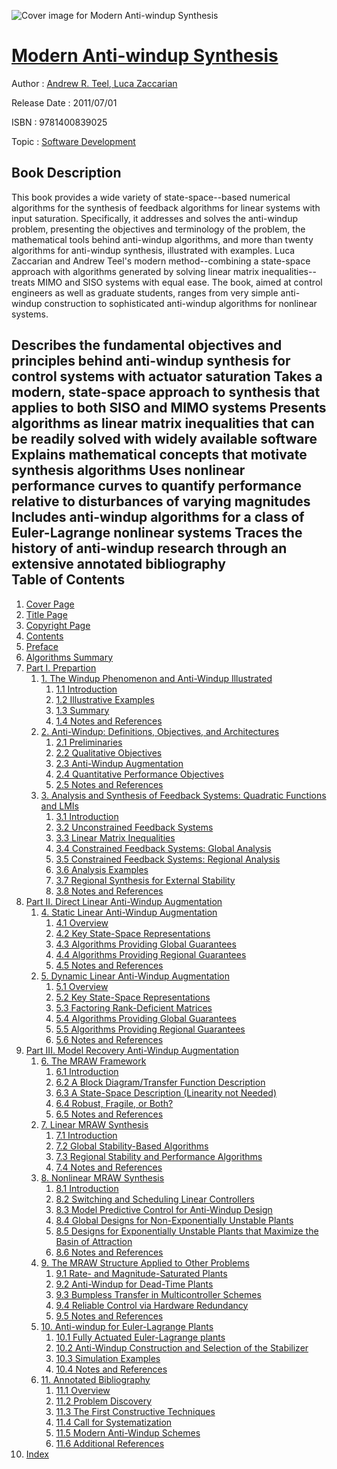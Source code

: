![Cover image for Modern Anti-windup Synthesis](https://imgdetail.ebookreading.net/cover/cover/software_development/EB9781400839025.jpg)

[Modern Anti-windup Synthesis](https://ebookreading.net/view/book/Modern+Anti-windup+Synthesis-EB9781400839025_1.html "Modern Anti-windup Synthesis")
====================================================================================================================

Author : [Andrew R. Teel](https://ebookreading.net/search/author/Andrew+R.+Teel),[ Luca Zaccarian](https://ebookreading.net/search/author/+Luca+Zaccarian)

Release Date : 2011/07/01

ISBN : 9781400839025

Topic : [Software Development](https://ebookreading.net/search/category/software-development)

Book Description
-----------------

This book provides a wide variety of state-space--based numerical algorithms for the synthesis of feedback algorithms for linear systems with input saturation. Specifically, it addresses and solves the anti-windup problem, presenting the objectives and terminology of the problem, the mathematical tools behind anti-windup algorithms, and more than twenty algorithms for anti-windup synthesis, illustrated with examples. Luca Zaccarian and Andrew Teel's modern method--combining a state-space approach with algorithms generated by solving linear matrix inequalities--treats MIMO and SISO systems with equal ease. The book, aimed at control engineers as well as graduate students, ranges from very simple anti-windup construction to sophisticated anti-windup algorithms for nonlinear systems.
 
Describes the fundamental objectives and principles behind anti-windup synthesis for control systems with actuator saturation Takes a modern, state-space approach to synthesis that applies to both SISO and MIMO systems Presents algorithms as linear matrix inequalities that can be readily solved with widely available software Explains mathematical concepts that motivate synthesis algorithms Uses nonlinear performance curves to quantify performance relative to disturbances of varying magnitudes Includes anti-windup algorithms for a class of Euler-Lagrange nonlinear systems Traces the history of anti-windup research through an extensive annotated bibliography              
Table of Contents
-----------------

1. [Cover Page](https://ebookreading.net/view/book/Modern+Anti-windup+Synthesis-EB9781400839025_1.html)
1. [Title Page](https://ebookreading.net/view/book/Modern+Anti-windup+Synthesis-EB9781400839025_3.html)
1. [Copyright Page](https://ebookreading.net/view/book/Modern+Anti-windup+Synthesis-EB9781400839025_4.html)
1. [Contents](https://ebookreading.net/view/book/Modern+Anti-windup+Synthesis-EB9781400839025_5.html)
1. [Preface](https://ebookreading.net/view/book/Modern+Anti-windup+Synthesis-EB9781400839025_6.html)
1. [Algorithms Summary](https://ebookreading.net/view/book/Modern+Anti-windup+Synthesis-EB9781400839025_7.html)
1. [Part I. Prepartion](https://ebookreading.net/view/book/Modern+Anti-windup+Synthesis-EB9781400839025_8.html)
    1. [1. The Windup Phenomenon and Anti-Windup Illustrated](https://ebookreading.net/view/book/Modern+Anti-windup+Synthesis-EB9781400839025_9.html)
        1. [1.1 Introduction](https://ebookreading.net/view/book/Modern+Anti-windup+Synthesis-EB9781400839025_9.html#ch1-sec1)
        1. [1.2 Illustrative Examples](https://ebookreading.net/view/book/Modern+Anti-windup+Synthesis-EB9781400839025_9.html#ch1-sec2)
        1. [1.3 Summary](https://ebookreading.net/view/book/Modern+Anti-windup+Synthesis-EB9781400839025_9.html#ch1-sec3)
        1. [1.4 Notes and References](https://ebookreading.net/view/book/Modern+Anti-windup+Synthesis-EB9781400839025_9.html#ch1-sec4)
    1. [2. Anti-Windup: Definitions, Objectives, and Architectures](https://ebookreading.net/view/book/Modern+Anti-windup+Synthesis-EB9781400839025_10.html)
        1. [2.1 Preliminaries](https://ebookreading.net/view/book/Modern+Anti-windup+Synthesis-EB9781400839025_10.html#ch2-sec1)
        1. [2.2 Qualitative Objectives](https://ebookreading.net/view/book/Modern+Anti-windup+Synthesis-EB9781400839025_10.html#ch2-sec2)
        1. [2.3 Anti-Windup Augmentation](https://ebookreading.net/view/book/Modern+Anti-windup+Synthesis-EB9781400839025_10.html#ch2-sec3)
        1. [2.4 Quantitative Performance Objectives](https://ebookreading.net/view/book/Modern+Anti-windup+Synthesis-EB9781400839025_10.html#ch2-sec4)
        1. [2.5 Notes and References](https://ebookreading.net/view/book/Modern+Anti-windup+Synthesis-EB9781400839025_10.html#ch2-sec5)
    1. [3. Analysis and Synthesis of Feedback Systems: Quadratic Functions and LMIs](https://ebookreading.net/view/book/Modern+Anti-windup+Synthesis-EB9781400839025_11.html)
        1. [3.1 Introduction](https://ebookreading.net/view/book/Modern+Anti-windup+Synthesis-EB9781400839025_11.html#ch3-sec1)
        1. [3.2 Unconstrained Feedback Systems](https://ebookreading.net/view/book/Modern+Anti-windup+Synthesis-EB9781400839025_11.html#ch3-sec2)
        1. [3.3 Linear Matrix Inequalities](https://ebookreading.net/view/book/Modern+Anti-windup+Synthesis-EB9781400839025_11.html#ch3-sec3)
        1. [3.4 Constrained Feedback Systems: Global Analysis](https://ebookreading.net/view/book/Modern+Anti-windup+Synthesis-EB9781400839025_11.html#ch3-sec4)
        1. [3.5 Constrained Feedback Systems: Regional Analysis](https://ebookreading.net/view/book/Modern+Anti-windup+Synthesis-EB9781400839025_11.html#ch3-sec5)
        1. [3.6 Analysis Examples](https://ebookreading.net/view/book/Modern+Anti-windup+Synthesis-EB9781400839025_11.html#ch3-sec6)
        1. [3.7 Regional Synthesis for External Stability](https://ebookreading.net/view/book/Modern+Anti-windup+Synthesis-EB9781400839025_11.html#ch3-sec7)
        1. [3.8 Notes and References](https://ebookreading.net/view/book/Modern+Anti-windup+Synthesis-EB9781400839025_11.html#ch3-sec8)
1. [Part II. Direct Linear Anti-Windup Augmentation](https://ebookreading.net/view/book/Modern+Anti-windup+Synthesis-EB9781400839025_12.html)
    1. [4. Static Linear Anti-Windup Augmentation](https://ebookreading.net/view/book/Modern+Anti-windup+Synthesis-EB9781400839025_13.html)
        1. [4.1 Overview](https://ebookreading.net/view/book/Modern+Anti-windup+Synthesis-EB9781400839025_13.html#ch4-sec1)
        1. [4.2 Key State-Space Representations](https://ebookreading.net/view/book/Modern+Anti-windup+Synthesis-EB9781400839025_13.html#ch4-sec2)
        1. [4.3 Algorithms Providing Global Guarantees](https://ebookreading.net/view/book/Modern+Anti-windup+Synthesis-EB9781400839025_13.html#ch4-sec3)
        1. [4.4 Algorithms Providing Regional Guarantees](https://ebookreading.net/view/book/Modern+Anti-windup+Synthesis-EB9781400839025_13.html#ch4-sec4)
        1. [4.5 Notes and References](https://ebookreading.net/view/book/Modern+Anti-windup+Synthesis-EB9781400839025_13.html#ch4-sec5)
    1. [5. Dynamic Linear Anti-Windup Augmentation](https://ebookreading.net/view/book/Modern+Anti-windup+Synthesis-EB9781400839025_14.html)
        1. [5.1 Overview](https://ebookreading.net/view/book/Modern+Anti-windup+Synthesis-EB9781400839025_14.html#ch5-sec1)
        1. [5.2 Key State-Space Representations](https://ebookreading.net/view/book/Modern+Anti-windup+Synthesis-EB9781400839025_14.html#ch5-sec2)
        1. [5.3 Factoring Rank-Deficient Matrices](https://ebookreading.net/view/book/Modern+Anti-windup+Synthesis-EB9781400839025_14.html#ch5-sec3)
        1. [5.4 Algorithms Providing Global Guarantees](https://ebookreading.net/view/book/Modern+Anti-windup+Synthesis-EB9781400839025_14.html#ch5-sec4)
        1. [5.5 Algorithms Providing Regional Guarantees](https://ebookreading.net/view/book/Modern+Anti-windup+Synthesis-EB9781400839025_14.html#ch5-sec5)
        1. [5.6 Notes and References](https://ebookreading.net/view/book/Modern+Anti-windup+Synthesis-EB9781400839025_14.html#ch5-sec6)
1. [Part III. Model Recovery Anti-Windup Augmentation](https://ebookreading.net/view/book/Modern+Anti-windup+Synthesis-EB9781400839025_15.html)
    1. [6. The MRAW Framework](https://ebookreading.net/view/book/Modern+Anti-windup+Synthesis-EB9781400839025_16.html)
        1. [6.1 Introduction](https://ebookreading.net/view/book/Modern+Anti-windup+Synthesis-EB9781400839025_16.html#ch6-sec1)
        1. [6.2 A Block Diagram/Transfer Function Description](https://ebookreading.net/view/book/Modern+Anti-windup+Synthesis-EB9781400839025_16.html#ch6-sec2)
        1. [6.3 A State-Space Description (Linearity not Needed)](https://ebookreading.net/view/book/Modern+Anti-windup+Synthesis-EB9781400839025_16.html#ch6-sec3)
        1. [6.4 Robust, Fragile, or Both?](https://ebookreading.net/view/book/Modern+Anti-windup+Synthesis-EB9781400839025_16.html#ch6-sec4)
        1. [6.5 Notes and References](https://ebookreading.net/view/book/Modern+Anti-windup+Synthesis-EB9781400839025_16.html#ch6-sec5)
    1. [7. Linear MRAW Synthesis](https://ebookreading.net/view/book/Modern+Anti-windup+Synthesis-EB9781400839025_17.html)
        1. [7.1 Introduction](https://ebookreading.net/view/book/Modern+Anti-windup+Synthesis-EB9781400839025_17.html#ch7-sec1)
        1. [7.2 Global Stability-Based Algorithms](https://ebookreading.net/view/book/Modern+Anti-windup+Synthesis-EB9781400839025_17.html#ch7-sec2)
        1. [7.3 Regional Stability and Performance Algorithms](https://ebookreading.net/view/book/Modern+Anti-windup+Synthesis-EB9781400839025_17.html#ch7-sec3)
        1. [7.4 Notes and References](https://ebookreading.net/view/book/Modern+Anti-windup+Synthesis-EB9781400839025_17.html#ch7-sec4)
    1. [8. Nonlinear MRAW Synthesis](https://ebookreading.net/view/book/Modern+Anti-windup+Synthesis-EB9781400839025_18.html)
        1. [8.1 Introduction](https://ebookreading.net/view/book/Modern+Anti-windup+Synthesis-EB9781400839025_18.html#ch8-sec1)
        1. [8.2 Switching and Scheduling Linear Controllers](https://ebookreading.net/view/book/Modern+Anti-windup+Synthesis-EB9781400839025_18.html#ch8-sec2)
        1. [8.3 Model Predictive Control for Anti-Windup Design](https://ebookreading.net/view/book/Modern+Anti-windup+Synthesis-EB9781400839025_18.html#ch8-sec3)
        1. [8.4 Global Designs for Non-Exponentially Unstable Plants](https://ebookreading.net/view/book/Modern+Anti-windup+Synthesis-EB9781400839025_18.html#ch8-sec4)
        1. [8.5 Designs for Exponentially Unstable Plants that Maximize the Basin of Attraction](https://ebookreading.net/view/book/Modern+Anti-windup+Synthesis-EB9781400839025_18.html#ch8-sec5)
        1. [8.6 Notes and References](https://ebookreading.net/view/book/Modern+Anti-windup+Synthesis-EB9781400839025_18.html#ch8-sec6)
    1. [9. The MRAW Structure Applied to Other Problems](https://ebookreading.net/view/book/Modern+Anti-windup+Synthesis-EB9781400839025_19.html)
        1. [9.1 Rate- and Magnitude-Saturated Plants](https://ebookreading.net/view/book/Modern+Anti-windup+Synthesis-EB9781400839025_19.html#ch9-sec1)
        1. [9.2 Anti-Windup for Dead-Time Plants](https://ebookreading.net/view/book/Modern+Anti-windup+Synthesis-EB9781400839025_19.html#ch9-sec2)
        1. [9.3 Bumpless Transfer in Multicontroller Schemes](https://ebookreading.net/view/book/Modern+Anti-windup+Synthesis-EB9781400839025_19.html#ch9-sec3)
        1. [9.4 Reliable Control via Hardware Redundancy](https://ebookreading.net/view/book/Modern+Anti-windup+Synthesis-EB9781400839025_19.html#ch9-sec4)
        1. [9.5 Notes and References](https://ebookreading.net/view/book/Modern+Anti-windup+Synthesis-EB9781400839025_19.html#ch9-sec5)
    1. [10. Anti-windup for Euler-Lagrange Plants](https://ebookreading.net/view/book/Modern+Anti-windup+Synthesis-EB9781400839025_20.html)
        1. [10.1 Fully Actuated Euler-Lagrange plants](https://ebookreading.net/view/book/Modern+Anti-windup+Synthesis-EB9781400839025_20.html#ch10-sec1)
        1. [10.2 Anti-Windup Construction and Selection of the Stabilizer](https://ebookreading.net/view/book/Modern+Anti-windup+Synthesis-EB9781400839025_20.html#ch10-sec2)
        1. [10.3 Simulation Examples](https://ebookreading.net/view/book/Modern+Anti-windup+Synthesis-EB9781400839025_20.html#ch10-sec3)
        1. [10.4 Notes and References](https://ebookreading.net/view/book/Modern+Anti-windup+Synthesis-EB9781400839025_20.html#ch10-sec4)
    1. [11. Annotated Bibliography](https://ebookreading.net/view/book/Modern+Anti-windup+Synthesis-EB9781400839025_21.html)
        1. [11.1 Overview](https://ebookreading.net/view/book/Modern+Anti-windup+Synthesis-EB9781400839025_21.html#ch11-sec1)
        1. [11.2 Problem Discovery](https://ebookreading.net/view/book/Modern+Anti-windup+Synthesis-EB9781400839025_21.html#ch11-sec2)
        1. [11.3 The First Constructive Techniques](https://ebookreading.net/view/book/Modern+Anti-windup+Synthesis-EB9781400839025_21.html#ch11-sec3)
        1. [11.4 Call for Systematization](https://ebookreading.net/view/book/Modern+Anti-windup+Synthesis-EB9781400839025_21.html#ch11-sec4)
        1. [11.5 Modern Anti-Windup Schemes](https://ebookreading.net/view/book/Modern+Anti-windup+Synthesis-EB9781400839025_21.html#ch11-sec5)
        1. [11.6 Additional References](https://ebookreading.net/view/book/Modern+Anti-windup+Synthesis-EB9781400839025_21.html#ch11-sec6)
1. [Index](https://ebookreading.net/view/book/Modern+Anti-windup+Synthesis-EB9781400839025_22.html)
